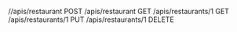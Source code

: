 //apis/restaurant   POST
/apis/restaurant GET
/apis/restaurants/1 GET
/apis/restaurants/1 PUT
/apis/restaurants/1 DELETE